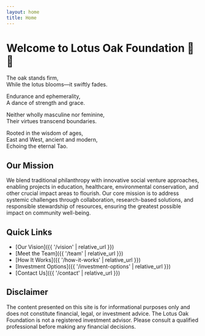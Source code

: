 ```yaml
---
layout: home
title: Home
---
```


# Welcome to Lotus Oak Foundation 🌸🌳

The oak stands firm,  
While the lotus blooms—it swiftly fades.

Endurance and ephemerality,  
A dance of strength and grace.

Neither wholly masculine nor feminine,  
Their virtues transcend boundaries.

Rooted in the wisdom of ages,  
East and West, ancient and modern,  
Echoing the eternal Tao.

## Our Mission

We blend traditional philanthropy with innovative social venture approaches, enabling projects in education, healthcare, environmental conservation, and other crucial impact areas to flourish. Our core mission is to address systemic challenges through collaboration, research-based solutions, and responsible stewardship of resources, ensuring the greatest possible impact on community well-being.

## Quick Links

- [Our Vision]({{ '/vision' | relative_url }})
- [Meet the Team]({{ '/team' | relative_url }})
- [How It Works]({{ '/how-it-works' | relative_url }})
- [Investment Options]({{ '/investment-options' | relative_url }})
- [Contact Us]({{ '/contact' | relative_url }})

## Disclaimer

The content presented on this site is for informational purposes only and does not constitute financial, legal, or investment advice. The Lotus Oak Foundation is not a registered investment advisor. Please consult a qualified professional before making any financial decisions.